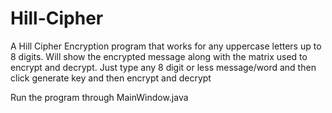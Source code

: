 # Hill-Cipher
A Hill Cipher Encryption program that works for any uppercase letters up to 8 digits. 
Will show the encrypted message along with the matrix used to encrypt and decrypt. 
Just type any 8 digit or less message/word and then click generate key and then encrypt and decrypt

Run the program through MainWindow.java
